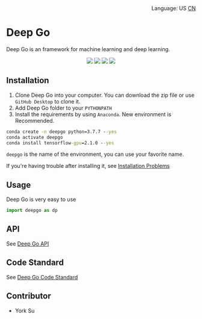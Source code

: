 <div align='right'>
  Language:
  US
  <a title="Chinese" href="docs/zh-CN/README.md">CN</a>
</div>

# Deep Go

Deep Go is an framework for machine learning and deep learning.

<p align='center'>
<a href="https://wiki.yorksu.cn/deepgo/deepgo"><img src="https://img.shields.io/badge/WIKI-yes-green.svg"></a>
<img src="https://img.shields.io/badge/version-4.1a-green.svg">
<img src="https://img.shields.io/badge/TensorFlow-=2.1.0-green.svg">
<img src="https://img.shields.io/badge/License-Apache--2.0-green.svg">
</p>

## Installation

1. Clone Deep Go into your computer. You can download the zip file or use `GitHub Desktop` to clone it.
2. Add Deep Go folder to your `PYTHONPATH`
3. Install the requirements by using `Anaconda`. New environment is Recommended.

```cmd
conda create -n deepgo python=3.7.7 --yes
conda activate deepgo
conda install tensorflow-gpu=2.1.0 --yes
```

`deepgo` is the name of the environment, you can use your favorite name.

If you're having trouble after installing it, see [Installation Problems](docs/Problems.md)

## Usage

Deep Go is very easy to use

```python
import deepgo as dp
```

## API

See [Deep Go API](docs/api/README.md)

## Code Standard

See [Deep Go Code Standard](docs/CodeStandard.md)

## Contributor

* York Su
